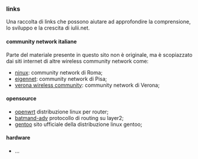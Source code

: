 ### links

Una raccolta di links che possono aiutare ad approfondire la comprensione, lo sviluppo e la crescita di iulii.net.

#### community network italiane

Parte del materiale presente in questo sito non è originale, ma è scopiazzato dai siti internet di altre wireless community network come:

* [ninux](http://ninux.org "il sito internet della più grande community network italiana"): community network di Roma;
* [eigennet](http://wiki.eigenlab.org/index.php/EigenNet "eigennet community network"): community network di Pisa;
* [verona wireless community](http://veronawirelesscommunity.github.com/ "verona community network"): community network di Verona;

#### opensource
 
* [openwrt](http://openwrt.org "il sito di openwrt.org") distribuzione linux per router;
* [batmand-adv](http://www.open-mesh.org/ "il sito di batman-adv") protocollo di routing su layer2;
* [gentoo](http://gentoo.org "gentoo linux distribuition") sito ufficiale della distribuzione linux gentoo;

#### hardware

* ...
